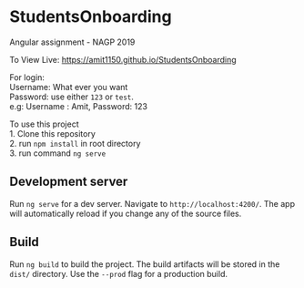 # StudentsOnboarding
  
Angular assignment - NAGP 2019  
  
To View Live: https://amit1150.github.io/StudentsOnboarding  
  
  
For login:  
    Username: What ever you want  
    Password: use either `123` or `test`.  
    e.g: Username : Amit, Password: 123  

  
  
To use this project  
    1. Clone this repository  
    2. run `npm install` in root directory  
    3. run command `ng serve`  


## Development server

Run `ng serve` for a dev server. Navigate to `http://localhost:4200/`. The app will automatically reload if you change any of the source files.

## Build

Run `ng build` to build the project. The build artifacts will be stored in the `dist/` directory. Use the `--prod` flag for a production build.
